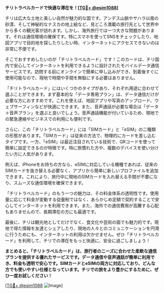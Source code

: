 **チリトラベルカードで快適な滞在を！[[TG💪+ @esim1088](https://t.me/s/esim1088)]**

チリは広大な土地と美しい自然が魅力的な国です。アンデス山脈やサハラ以南の砂漠、そして神秘的なナスカの地上絵など、見どころ満載の旅行先として世界中から多くの観光客が訪れます。しかし、海外旅行では一つ大きな問題があります。それは通信環境の確保です。特にスマホを使ってSNSをチェックしたり、地図アプリで目的地を探したりしたい時、インターネットにアクセスできないのは非常に不便です。

そこでおすすめしたいのが「チリトラベルカード」です！このカードは、チリ国内で安心してインターネットを利用できるように設計されたモバイルデータ通信サービスです。訪問する前にオンラインで簡単に申し込みができ、到着後すぐに使用可能なので、現地で時間や手間を無駄にする必要はありません。

「チリトラベルカード」にはいくつかのタイプがあり、それぞれ用途に合わせて選ぶことができます。まず基本的な「データ専用プラン」は、データ通信だけが必要な方におすすめです。これを使えば、地図アプリや写真のアップロード、ウェブサーフィンなどが快適にできます。また、音声通話が必要な場合は「データ＋音声プラン」を選ぶと良いでしょう。音声通話機能が付いているため、現地での緊急連絡やビジネスでの利用にも便利です。

さらに、この「チリトラベルカード」には「SIMカード」と「eSIM」の二種類の形態があります。「SIMカード」は従来の方法で、物理的にカードを差し込むタイプです。一方、「eSIM」は最近注目されている技術で、QRコードを使って簡単に設定できるのが特徴です。特に旅慣れた方や、複数のデバイスを使い分けたい方に人気があります。

例えば、iPhoneをお持ちの方なら、eSIMに対応している機種であれば、従来のSIMカードを抜き替える必要なく、アプリから簡単に新しいプロファイルを追加できます。これにより、旅行中に現地のSIMカードを入れ替える手間が不要になり、スムーズな通信環境を確保できます。

「チリトラベルカード」のもう一つの魅力は、その料金体系の透明性です。使用量に応じて料金が変動する従量制ではなく、あらかじめ定額で契約することで安心してインターネットを利用できます。また、海外での通信費用が高騰する心配もありませんので、長期滞在の方にも最適です。

最後に、チリは観光地としてだけでなく、食文化や芸術の面でも魅力的です。現地で得た情報を友達とシェアしたり、現地の人々とのコミュニケーションを円滑に行うためにも、インターネットの利用は欠かせません。ぜひ「チリトラベルカード」を利用して、チリでの滞在をもっと快適に、安全に過ごしましょう！

**まとめると、「チリトラベルカード」は、旅行者のニーズに合わせた柔軟な通信プランを提供する優れたサービスです。データ通信や音声通話が簡単に利用でき、料金も透明で安心です。SIMカードとeSIMの両方に対応しており、どんな方でも使いやすい仕様となっています。チリでの旅をより豊かにするために、ぜひ一度お試しください！**

[[TG💪+ @esim1088](https://t.me/s/esim1088) ![Image](https://i.postimg.cc/Y0z9fWf4/image.png)]